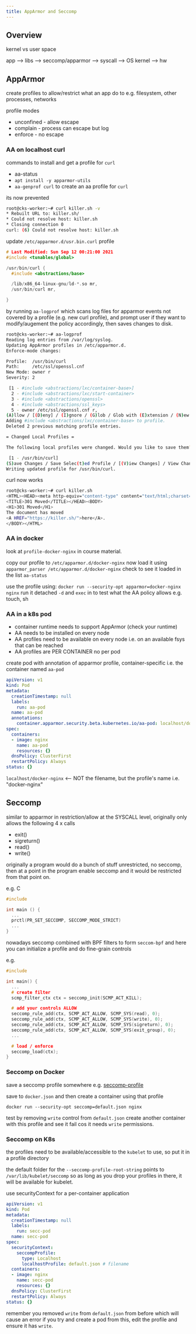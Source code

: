 ```yaml
---
title: AppArmor and Seccomp
---
```


## Overview

kernel vs user space

app --> libs --> seccomp/apparmor --> syscall --> OS kernel --> hw

## AppArmor

create profiles to allow/restrict what an app do to e.g. filesystem, other processes, networks

profile modes

- unconfined - allow escape
- complain - process can escape but log
- enforce - no escape

### AA on localhost curl

commands to install and get a profile for `curl`

- aa-status
- `apt install -y apparmor-utils`
- `aa-genprof curl` to create an aa profile for `curl`

its now prevented

```bash
root@cks-worker:~# curl killer.sh -v
* Rebuilt URL to: killer.sh/
* Could not resolve host: killer.sh
* Closing connection 0
curl: (6) Could not resolve host: killer.sh
```

update `/etc/apparmor.d/usr.bin.curl` profile

```c
# Last Modified: Sun Sep 12 00:21:00 2021
#include <tunables/global>

/usr/bin/curl {
  #include <abstractions/base>

  /lib/x86_64-linux-gnu/ld-*.so mr,
  /usr/bin/curl mr,

}
```

by running `aa-logprof` which scans log files for apparmor events not covered by a profile (e.g. new curl profile), and prompt user if they want to modify/augement the policy accordingly, then saves changes to disk.

```bash
root@cks-worker:~# aa-logprof 
Reading log entries from /var/log/syslog.
Updating AppArmor profiles in /etc/apparmor.d.
Enforce-mode changes:

Profile:  /usr/bin/curl
Path:     /etc/ssl/openssl.cnf
New Mode: owner r
Severity: 2

 [1 - #include <abstractions/lxc/container-base>]
  2 - #include <abstractions/lxc/start-container> 
  3 - #include <abstractions/openssl> 
  4 - #include <abstractions/ssl_keys> 
  5 - owner /etc/ssl/openssl.cnf r, 
(A)llow / [(D)eny] / (I)gnore / (G)lob / Glob with (E)xtension / (N)ew / Audi(t) / (O)wner permissions off / Abo(r)t / (F)inish
Adding #include <abstractions/lxc/container-base> to profile.
Deleted 2 previous matching profile entries.

= Changed Local Profiles =

The following local profiles were changed. Would you like to save them?

 [1 - /usr/bin/curl]
(S)ave Changes / Save Selec(t)ed Profile / [(V)iew Changes] / View Changes b/w (C)lean profiles / Abo(r)t
Writing updated profile for /usr/bin/curl.
```

curl now works

```bash
root@cks-worker:~# curl killer.sh
<HTML><HEAD><meta http-equiv="content-type" content="text/html;charset=utf-8">
<TITLE>301 Moved</TITLE></HEAD><BODY>
<H1>301 Moved</H1>
The document has moved
<A HREF="https://killer.sh/">here</A>.
</BODY></HTML>
```

### AA in docker

look at `profile-docker-nginx` in course material.

copy our profile to `/etc/apparmor.d/docker-nginx`
now load it using `apparmor_parser /etc/apparmor.d/docker-nginx`
check to see it loaded in the list `aa-status`

use the profile using: `docker run --security-opt apparmor=docker-nginx nginx`
run it detached `-d` and `exec` in to test what the AA policy allows e.g. touch, sh

### AA in a k8s pod

- container runtime needs to support AppArmor (check your runtime)
- AA needs to be installed on every node
- AA profiles need to be available on every node i.e. on an available fsys that can be reached
- AA profiles are PER CONTAINER no per pod

create pod with annotation of apparmor profile, container-specific i.e. the container named `aa-pod`

```yaml
apiVersion: v1
kind: Pod
metadata:
  creationTimestamp: null
  labels:
    run: aa-pod
  name: aa-pod
  annotations:
    container.apparmor.security.beta.kubernetes.io/aa-pod: localhost/docker-nginx
spec:
  containers:
  - image: nginx
    name: aa-pod
    resources: {}
  dnsPolicy: ClusterFirst
  restartPolicy: Always
status: {}
```

`localhost/docker-nginx` <-- NOT the filename, but the profile's name i.e. "docker-nginx"

## Seccomp

similar to apparmor in restriction/allow at the SYSCALL level, originally only allows the following 4 x calls

- exit()
- sigreturn()
- read()
- write()

originally a program would do a bunch of stuff unrestricted, no seccomp, then at a point in the program enable seccomp and it would be restricted from that point on.

e.g. C

```C
#include

int main () {
  ...
  prctl(PR_SET_SECCOMP, SECCOMP_MODE_STRICT)
  ...
}
```

nowadays seccomp combined with BPF filters to form `seccom-bpf` and here you can initialize a profile and do fine-grain controls

e.g.

```C
#include

int main() {
  ...
  # create filter
  scmp_filter_ctx ctx = seccomp_init(SCMP_ACT_KILL);

  # add your controls ALLOW
  seccomp_rule_add(ctx, SCMP_ACT_ALLOW, SCMP_SYS(read), 0);
  seccomp_rule_add(ctx, SCMP_ACT_ALLOW, SCMP_SYS(write), 0);
  seccomp_rule_add(ctx, SCMP_ACT_ALLOW, SCMP_SYS(sigreturn), 0);
  seccomp_rule_add(ctx, SCMP_ACT_ALLOW, SCMP_SYS(exit_group), 0);
  ...

  # load / enforce
  seccomp_load(ctx);
}
```

### Seccomp on Docker

save a seccomp profile somewhere e.g. [seccomp-profile](cks-course-environment/course-content/system-hardening/kernel-hardening-tools/seccomp/profile-docker-nginx.json)

save to `docker.json` and then create a container using that profile

`docker run --security-opt seccomp=default.json nginx`

test by removing `write` control from `default.json` create another container with this profile and see it fail cos it needs `write` permissions.

### Seccomp on K8s

the profiles need to be available/accessible to the `kubelet` to use, so put it in a profile directory

the default folder for the `--seccomp-profile-root-string` points to `/var/lib/kubelet/seccomp` so as long as you drop your profiles in there, it will be available for kubelet.

use securityContext for a per-container application

```yaml
apiVersion: v1
kind: Pod
metadata:
  creationTimestamp: null
  labels:
    run: secc-pod
  name: secc-pod
spec:
  securityContext:
    seccompProfile:
      type: Localhost
      localhostProfile: default.json # filename
  containers:
  - image: nginx
    name: secc-pod
    resources: {}
  dnsPolicy: ClusterFirst
  restartPolicy: Always
status: {}
```

remember you removed `write` from `default.json` from before which will cause an error if you try and create a pod from this, edit the profile and ensure it has `write`.
